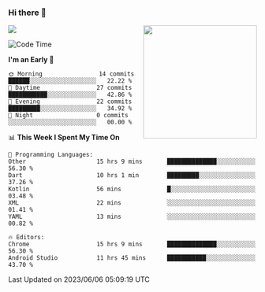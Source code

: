 ### Hi there 👋

![](https://metrics.lecoq.io/itaowu?template=classic&config.timezone=Asia%2FShanghai)
<img align='right' src="https://media.giphy.com/media/M9gbBd9nbDrOTu1Mqx/giphy.gif" width="230">

<!--START_SECTION:waka-->
![Code Time](http://img.shields.io/badge/Code%20Time-37%20hrs%2049%20mins-blue)

**I'm an Early 🐤** 

```text
🌞 Morning                14 commits          ██████░░░░░░░░░░░░░░░░░░░   22.22 % 
🌆 Daytime                27 commits          ███████████░░░░░░░░░░░░░░   42.86 % 
🌃 Evening                22 commits          █████████░░░░░░░░░░░░░░░░   34.92 % 
🌙 Night                  0 commits           ░░░░░░░░░░░░░░░░░░░░░░░░░   00.00 % 
```


📊 **This Week I Spent My Time On** 

```text
💬 Programming Languages: 
Other                    15 hrs 9 mins       ██████████████░░░░░░░░░░░   56.30 % 
Dart                     10 hrs 1 min        █████████░░░░░░░░░░░░░░░░   37.26 % 
Kotlin                   56 mins             █░░░░░░░░░░░░░░░░░░░░░░░░   03.48 % 
XML                      22 mins             ░░░░░░░░░░░░░░░░░░░░░░░░░   01.41 % 
YAML                     13 mins             ░░░░░░░░░░░░░░░░░░░░░░░░░   00.82 % 

🔥 Editors: 
Chrome                   15 hrs 9 mins       ██████████████░░░░░░░░░░░   56.30 % 
Android Studio           11 hrs 45 mins      ███████████░░░░░░░░░░░░░░   43.70 % 
```


 Last Updated on 2023/06/06 05:09:19 UTC
<!--END_SECTION:waka-->

<!--
**itaowu/itaowu** is a ✨ _special_ ✨ repository because its `README.md` (this file) appears on your GitHub profile.

Here are some ideas to get you started:

- 🔭 I’m currently working on ...
- 🌱 I’m currently learning ...
- 👯 I’m looking to collaborate on ...
- 🤔 I’m looking for help with ...
- 💬 Ask me about ...
- 📫 How to reach me: ...
- 😄 Pronouns: ...
- ⚡ Fun fact: ...
-->

